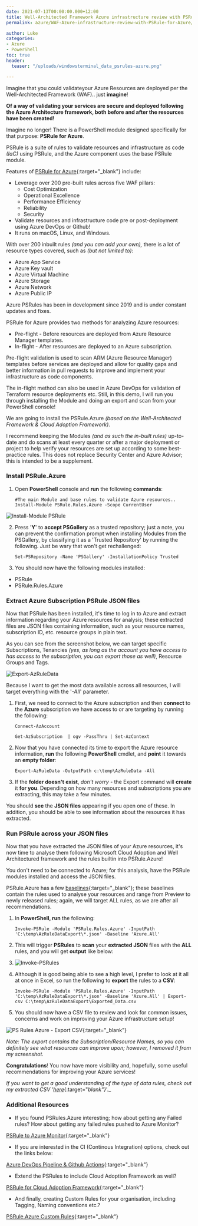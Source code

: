 ```yaml
---
date: 2021-07-13T00:00:00.000+12:00
title: Well-Architected Framework Azure infrastructure review with PSRule for Azure
permalink: azure/WAF-Azure-infrastructure-review-with-PSRule-for-Azure/

author: Luke
categories:
- Azure
- PowerShell
toc: true
header:
  teaser: "/uploads/windowsterminal_data_psrules-azure.png"

---
```

Imagine that you could validateyour Azure Resources are deployed per the Well-Architected Framework (WAF).. just **imagine**!

**Of a way of validating your services are secure and deployed following the Azure Architecture framework, both before and after the resources have been created!**

Imagine no longer! There is a PowerShell module designed specifically for that purpose: **PSRule for Azure**.

PSRule is a suite of rules to validate resources and infrastructure as code _(IaC)_ using PSRule, and the Azure component uses the base PSRule module.

Features of [PSRule for Azure](https://azure.github.io/PSRule.Rules.Azure/ "PSRule for Azure"){:target="_blank"}
 include:

* Leverage over 200 pre-built rules across five WAF pillars:
  * Cost Optimization
  * Operational Excellence
  * Performance Efficiency
  * Reliability
  * Security
* Validate resources and infrastructure code pre or post-deployment using Azure DevOps or Github!
* It runs on macOS, Linux, and Windows.

With over 200 inbuilt rules _(and you can add your own),_ there is a lot of resource types covered, such as _(but not limited to)_:

* Azure App Service
* Azure Key vault
* Azure Virtual Machine
* Azure Storage
* Azure Network
* Azure Public IP

Azure PSRules has been in development since 2019 and is under constant updates and fixes.

PSRule for Azure provides two methods for analyzing Azure resources:

* Pre-flight - Before resources are deployed from Azure Resource Manager templates.
* In-flight - After resources are deployed to an Azure subscription.

Pre-flight validation is used to scan ARM (Azure Resource Manager) templates before services are deployed and allow for quality gaps and better information in pull requests to improve and implement your infrastructure as code components.

The in-flight method can also be used in Azure DevOps for validation of Terraform resource deployments etc. Still, in this demo, I will run you through installing the Module and doing an export and scan from your PowerShell console!

We are going to install the PSRule.Azure _(based on the Well-Architected Framework & Cloud Adoption Framework)_.

I recommend keeping the Modules _(and as such the in-built rules)_ up-to-date and do scans at least every quarter or after a major deployment or project to help verify your resources are set up according to some best-practice rules. This does not replace Security Center and Azure Advisor; this is intended to be a supplement.

### Install PSRule.Azure

1. Open **PowerShell** console and **run** the following **commands**:

       #The main Module and base rules to validate Azure resources..
       Install-Module PSRule.Rules.Azure -Scope CurrentUser

![Install-Module PSRule](/uploads/windowsterminal_install_psrules-azure.png")

2. Press '**Y**' to **accept PSGallery** as a trusted repository; just a note, you can prevent the confirmation prompt when installing Modules from the PSGallery, by classifying it as a 'Trusted Repository' by running the following. Just be wary that won't get rechallenged:

       Set-PSRepository -Name 'PSGallery' -InstallationPolicy Trusted
3. You should now have the following modules installed:

* PSRule
* PSRule.Rules.Azure

### Extract Azure Subscription PSRule JSON files

Now that PSRule has been installed, it's time to log in to Azure and extract information regarding your Azure resources for analysis; these extracted files are JSON files containing information, such as your resource names, subscription ID, etc. resource groups in plain text.

As you can see from the screenshot below, we can target specific Subscriptions, Tenancies _(yes, as long as the account you have access to has access to the subscription, you can export those as well)_, Resource Groups and Tags.

![Export-AzRuleData](/uploads/powershellise_exportazruledata.png "Export-AzRuleData")

Because I want to get the most data available across all resources, I will target everything with the '_-All_' parameter.

1. First, we need to connect to the Azure subscription and then **connect** to the **Azure** subscription we have access to or are targeting by running the following:

       Connect-AzAccount
       
       Get-AzSubscription  | ogv -PassThru | Set-AzContext
2. Now that you have connected its time to export the Azure resource information, **run** the following **PowerShell** cmdlet, and **point** it towards an **empty folder**:

       Export-AzRuleData -OutputPath c:\temp\AzRuleData -All
3. If the **folder doesn't** **exist**, _don't worry_ - the Export command will **create** it **for you**. Depending on how many resources and subscriptions you are extracting, this may take a few minutes.

You should **see** the **JSON files** appearing if you open one of these. In addition, you should be able to see information about the resources it has extracted.

### Run PSRule across your JSON files

Now that you have extracted the JSON files of your Azure resources, it's now time to analyse them following Microsoft Cloud Adoption and Well Architectured framework and the rules builtin into PSRule.Azure!

You don't need to be connected to Azure; for this analysis, have the PSRule modules installed and access the JSON files.

PSRule.Azure has a few [baselines](https://azure.github.io/PSRule.Rules.Azure/en/baselines/Azure.All/ " PSRule for Azure - All Baselines"){:target="_blank"}; these baselines contain the rules used to analyse your resources and range from Preview to newly released rules; again, we will target ALL rules, as we are after all recommendations.

1. In **PowerShell, run** the following:

       Invoke-PSRule -Module 'PSRule.Rules.Azure' -InputPath 'C:\temp\AzRuleDataExport\*.json' -Baseline 'Azure.All'
2. This will trigger **PSRules** to **scan** your **extracted JSON** files with the **ALL** rules, and you will get **output** like below:
3. ![Invoke-PSRules](/uploads/windowsterminal_data_psrules-azure.png "Invoke-PSRules")
4. Although it is good being able to see a high level, I prefer to look at it all at once in Excel, so run the following to **export** the rules to a **CSV**:

       Invoke-PSRule -Module 'PSRule.Rules.Azure' -InputPath 'C:\temp\AzRuleDataExport\*.json' -Baseline 'Azure.All' | Export-csv C:\temp\AzRuleDataExport\Exported_Data.csv
5. You should now have a CSV file to review and look for common issues, concerns and work on improving your Azure infrastructure setup!

![PS Rules Azure - Export CSV](/uploads/export_azruledata_excel.png "PS Rules Azure - Export CSV"){:target="_blank"}

_Note: The export contains the Subscription/Resource Names, so you can definitely see what resources can improve upon; however, I removed it from my screenshot._

**Congratulations**! You now have more visibility and, hopefully, some useful recommendations for improving your Azure services!

_If you want to get a good understanding of the type of data rules, check out my extracted CSV '_[_here_](http://luke.geek.nz/uploads/files/Exported_Data_PSRuleAzure.csv){:target="_blank"}_'._

### Additional Resources

* If you found PSRules.Azure interesting; how about getting any Failed rules? How about getting any failed rules pushed to Azure Monitor?

[PSRule to Azure Monitor](https://github.com/microsoft/PSRule.Monitor "PSRule to Azure Monitor"){:target="_blank"}

* If you are interested in the CI (Continous Integration) options, check out the links below:

[Azure DevOps Pipeline & Github Actions](https://microsoft.github.io/PSRule/ "PSRule"){:target="_blank"}

* Extend the PSRules to include Cloud Adoption Framework as well?

[PSRule for Cloud Adoption Framework](https://github.com/microsoft/PSRule.Rules.CAF "PSRule for Cloud Adoption Framework"){:target="_blank"}

* And finally, creating Custom Rules for your organisation, including Tagging, Naming conventions etc.?

[PSRule.Azure Custom Rules](https://azure.github.io/PSRule.Rules.Azure/customization/ "Organization specific rules"){:target="_blank"}